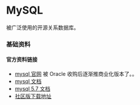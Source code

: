 # MySQL

被广泛使用的开源关系数据库。

### 基础资料

#### 官方资料链接

* [mysql 官网](https://www.mysql.com/) 被 Oracle 收购后逐渐推商业化版本了。。
* [mysql 文档](https://dev.mysql.com/doc/)
* [mysql 5.7 文档](https://dev.mysql.com/doc/refman/5.7/en/)
* [社区版下载地址](https://dev.mysql.com/downloads/)